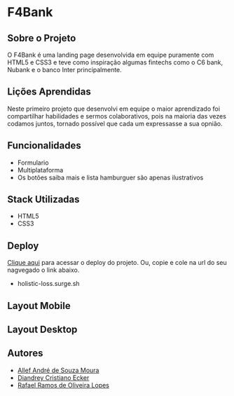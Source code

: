 # F4Bank

## Sobre o Projeto

O F4Bank é uma landing page desenvolvida em equipe puramente com HTML5 e CSS3 e teve como inspiração algumas fintechs como o C6 bank, Nubank e o banco Inter principalmente.

## Lições Aprendidas

Neste primeiro projeto que desenvolvi em equipe o maior aprendizado foi compartilhar habilidades e sermos colaborativos, pois na maioria das vezes codamos juntos, tornado possível que cada um expressasse a sua opnião.

## Funcionalidades

- Formulario
- Multiplataforma
- Os botões saiba mais e lista hamburguer são apenas ilustrativos

## Stack Utilizadas

- HTML5
- CSS3
  
## Deploy

[Clique aqui](https://holistic-loss.surge.sh) para acessar o deploy do projeto. Ou, copie e cole na url do seu nagvegado o link abaixo.

- holistic-loss.surge.sh

## Layout Mobile


## Layout Desktop


## Autores

- [Allef André de Souza Moura](https://github.com/allefsouza)
- [Diandrey Cristiano Ecker](https://github.com/diandreyecker)
- [Rafael Ramos de Oliveira Lopes](https://github.com/rafix923)
